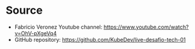 # Source

- Fabricio Veronez Youtube channel: https://www.youtube.com/watch?v=OhV-pXgeVq4
- GitHub repository: https://github.com/KubeDev/live-desafio-tech-01
